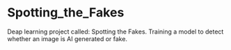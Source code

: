 # Spotting_the_Fakes
Deap learning project called: Spotting the Fakes.  Training a model to detect whether an image is AI generated or fake. 
